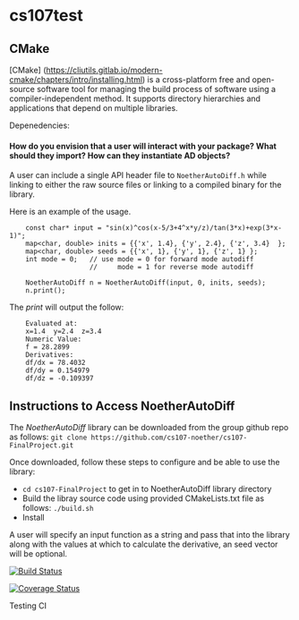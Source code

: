 # cs107test


## CMake
[CMake] (https://cliutils.gitlab.io/modern-cmake/chapters/intro/installing.html) is a cross-platform free and open-source software tool for managing the build process of software using a compiler-independent method. It supports directory hierarchies and applications that depend on multiple libraries.

Depenedencies:


#### How do you envision that a user will interact with your package? What should they import? How can they instantiate AD objects?

A user can include a single API header file to `NoetherAutoDiff.h` while linking to either the raw source files or linking to a compiled binary for the library.

Here is an example of the usage.
```
    const char* input = "sin(x)^cos(x-5/3+4^x*y/z)/tan(3*x)+exp(3*x-1)";
    map<char, double> inits = {{'x', 1.4}, {'y', 2.4}, {'z', 3.4}  };
    map<char, double> seeds = {{'x', 1}, {'y', 1}, {'z', 1} };
    int mode = 0;   // use mode = 0 for forward mode autodiff 
                    //     mode = 1 for reverse mode autodiff

    NoetherAutoDiff n = NoetherAutoDiff(input, 0, inits, seeds);
    n.print();
```

The *print* will output the follow:
```
    Evaluated at: 
    x=1.4  y=2.4  z=3.4  
    Numeric Value:
    f = 28.2899
    Derivatives: 
    df/dx = 78.4032
    df/dy = 0.154979
    df/dz = -0.109397
```

## Instructions to Access NoetherAutoDiff
The *NoetherAutoDiff* library can be downloaded from the group github repo as follows:
```git clone https://github.com/cs107-noether/cs107-FinalProject.git```

Once downloaded, follow these steps to configure and be able to use the library:
- ```cd cs107-FinalProject``` to get in to NoetherAutoDiff library directory
- Build the libray source code using provided CMakeLists.txt file as follows:
     ```./build.sh```
- Install




A user will specify an input function as a string and pass that into the library along with the values at which to calculate the derivative, an seed vector will be optional. 



[![Build Status](https://travis-ci.com/samNson/cs107test.svg?branch=main)](https://travis-ci.com/samNson/cs107test)

[![Coverage Status](https://codecov.io/gh/samNson/cs107test/branch/main/graph/badge.svg?token=6da39f8f-bc16-4c10-b12d-ae1472059d90)](https://codecov.io/gh/samNson/cs107test)

Testing CI
